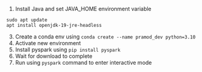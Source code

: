 1. Install Java and set JAVA_HOME environment variable
```
sudo apt update
apt install openjdk-19-jre-headless
```
3. Create a conda env using `conda create --name pramod_dev python=3.10`
4. Activate new environment
5. Install pyspark using `pip install pyspark`
6. Wait for download to complete
7. Run using `pyspark` command to enter interactive mode
